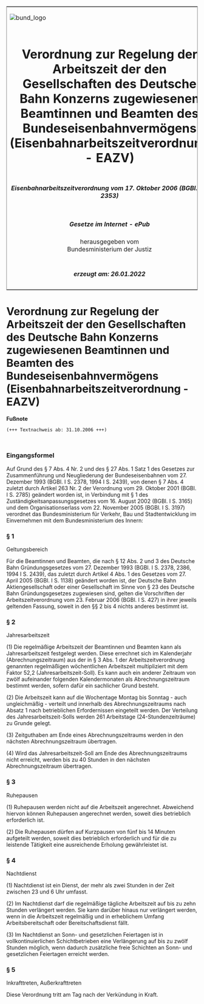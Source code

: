 <span id="DECKBLATT.html"></span>

<table border="0" frame="border" width="100%">

<tr valign="top">

<td align="left">

![bund\_logo](BfJ_2021_Web_de_de.gif)

</td>

<td align="right">

 

</td>

</tr>

<tr align="center" valign="middle">

<td colspan="2">

# Verordnung zur Regelung der Arbeitszeit der den Gesellschaften des Deutsche Bahn Konzerns zugewiesenen Beamtinnen und Beamten des Bundeseisenbahnvermögens (Eisenbahnarbeitszeitverordnung - EAZV)

</td>

</tr>

<tr align="center" valign="middle">

<td colspan="2">

##### Eisenbahnarbeitszeitverordnung vom 17. Oktober 2006 (BGBl. I S. 2353)

</td>

</tr>

<tr align="center" valign="middle">

<td colspan="2">

  
  

##### Gesetze im Internet - ePub  
  
herausgegeben vom  
Bundesministerium der Justiz

</td>

</tr>

<tr align="center" valign="bottom">

<td colspan="2">

  
  

##### erzeugt am: 26.01.2022

</td>

</tr>

</table>

<span id="BJNR235300006.html"></span>

# Verordnung zur Regelung der Arbeitszeit der den Gesellschaften des Deutsche Bahn Konzerns zugewiesenen Beamtinnen und Beamten des Bundeseisenbahnvermögens (Eisenbahnarbeitszeitverordnung - EAZV)

<div>

  
**Fußnote**

<div class="jnhtml">

<div>

<div class="jurAbsatz">

  

``` 
(+++ Textnachweis ab: 31.10.2006 +++)

 
```

</div>

</div>

</div>

</div>

<span id="BJNR235300006BJNE000100000.html"></span>

### Eingangsformel  

<div>

<div class="jnhtml">

<div>

<div class="jurAbsatz">

Auf Grund des § 7 Abs. 4 Nr. 2 und des § 27 Abs. 1 Satz 1 des Gesetzes
zur Zusammenführung und Neugliederung der Bundeseisenbahnen vom 27.
Dezember 1993 (BGBl. I S. 2378, 1994 I S. 2439), von denen § 7 Abs. 4
zuletzt durch Artikel 263 Nr. 2 der Verordnung vom 29. Oktober 2001
(BGBl. I S. 2785) geändert worden ist, in Verbindung mit § 1 des
Zuständigkeitsanpassungsgesetzes vom 16. August 2002 (BGBl. I S. 3165)
und dem Organisationserlass vom 22. November 2005 (BGBl. I S. 3197)
verordnet das Bundesministerium für Verkehr, Bau und Stadtentwicklung im
Einvernehmen mit dem Bundesministerium des Innern:

</div>

</div>

</div>

</div>

<span id="BJNR235300006BJNE000200000.html"></span>

### § 1  
Geltungsbereich

<div>

<div class="jnhtml">

<div>

<div class="jurAbsatz">

Für die Beamtinnen und Beamten, die nach § 12 Abs. 2 und 3 des Deutsche
Bahn Gründungsgesetzes vom 27. Dezember 1993 (BGBl. I S. 2378, 2386,
1994 I S. 2439), das zuletzt durch Artikel 4 Abs. 1 des Gesetzes vom 27.
April 2005 (BGBl. I S. 1138) geändert worden ist, der Deutsche Bahn
Aktiengesellschaft oder einer Gesellschaft im Sinne von § 23 des
Deutsche Bahn Gründungsgesetzes zugewiesen sind, gelten die Vorschriften
der Arbeitszeitverordnung vom 23. Februar 2006 (BGBl. I S. 427) in ihrer
jeweils geltenden Fassung, soweit in den §§ 2 bis 4 nichts anderes
bestimmt ist.

</div>

</div>

</div>

</div>

<span id="BJNR235300006BJNE000300000.html"></span>

### § 2  
Jahresarbeitszeit

<div>

<div class="jnhtml">

<div>

<div class="jurAbsatz">

(1) Die regelmäßige Arbeitszeit der Beamtinnen und Beamten kann als
Jahresarbeitszeit festgelegt werden. Diese errechnet sich im
Kalenderjahr (Abrechnungszeitraum) aus der in § 3 Abs. 1 der
Arbeitszeitverordnung genannten regelmäßigen wöchentlichen Arbeitszeit
multipliziert mit dem Faktor 52,2 (Jahresarbeitszeit-Soll). Es kann auch
ein anderer Zeitraum von zwölf aufeinander folgenden Kalendermonaten als
Abrechnungszeitraum bestimmt werden, sofern dafür ein sachlicher Grund
besteht.

</div>

<div class="jurAbsatz">

(2) Die Arbeitszeit kann auf die Wochentage Montag bis Sonntag - auch
ungleichmäßig - verteilt und innerhalb des Abrechnungszeitraums nach
Absatz 1 nach betrieblichen Erfordernissen eingeteilt werden. Der
Verteilung des Jahresarbeitszeit-Solls werden 261 Arbeitstage
(24-Stundenzeiträume) zu Grunde gelegt.

</div>

<div class="jurAbsatz">

(3) Zeitguthaben am Ende eines Abrechnungszeitraums werden in den
nächsten Abrechnungszeitraum übertragen.

</div>

<div class="jurAbsatz">

(4) Wird das Jahresarbeitszeit-Soll am Ende des Abrechnungszeitraums
nicht erreicht, werden bis zu 40 Stunden in den nächsten
Abrechnungszeitraum übertragen.

</div>

</div>

</div>

</div>

<span id="BJNR235300006BJNE000400000.html"></span>

### § 3  
Ruhepausen

<div>

<div class="jnhtml">

<div>

<div class="jurAbsatz">

(1) Ruhepausen werden nicht auf die Arbeitszeit angerechnet. Abweichend
hiervon können Ruhepausen angerechnet werden, soweit dies betrieblich
erforderlich ist.

</div>

<div class="jurAbsatz">

(2) Die Ruhepausen dürfen auf Kurzpausen von fünf bis 14 Minuten
aufgeteilt werden, soweit dies betrieblich erforderlich und für die zu
leistende Tätigkeit eine ausreichende Erholung gewährleistet ist.

</div>

</div>

</div>

</div>

<span id="BJNR235300006BJNE000500000.html"></span>

### § 4  
Nachtdienst

<div>

<div class="jnhtml">

<div>

<div class="jurAbsatz">

(1) Nachtdienst ist ein Dienst, der mehr als zwei Stunden in der Zeit
zwischen 23 und 6 Uhr umfasst.

</div>

<div class="jurAbsatz">

(2) Im Nachtdienst darf die regelmäßige tägliche Arbeitszeit auf bis zu
zehn Stunden verlängert werden. Sie kann darüber hinaus nur verlängert
werden, wenn in die Arbeitszeit regelmäßig und in erheblichem Umfang
Arbeitsbereitschaft oder Bereitschaftsdienst fällt.

</div>

<div class="jurAbsatz">

(3) Im Nachtdienst an Sonn- und gesetzlichen Feiertagen ist in
vollkontinuierlichen Schichtbetrieben eine Verlängerung auf bis zu zwölf
Stunden möglich, wenn dadurch zusätzliche freie Schichten an Sonn- und
gesetzlichen Feiertagen erreicht werden.

</div>

</div>

</div>

</div>

<span id="BJNR235300006BJNE000600000.html"></span>

### § 5  
Inkrafttreten, Außerkrafttreten

<div>

<div class="jnhtml">

<div>

<div class="jurAbsatz">

Diese Verordnung tritt am Tag nach der Verkündung in Kraft.

</div>

</div>

</div>

</div>
